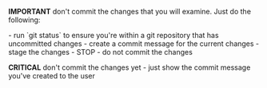 **IMPORTANT** don't commit the changes that you will examine. Just do the following:

<CommitPrep>
- run `git status` to ensure you're within a git repository that has uncommitted changes
- create a commit message for the current changes
- stage the changes
- STOP - do not commit the changes
</CommitPrep>

**CRITICAL** don't commit the changes yet - just show the commit message you've created to the user
